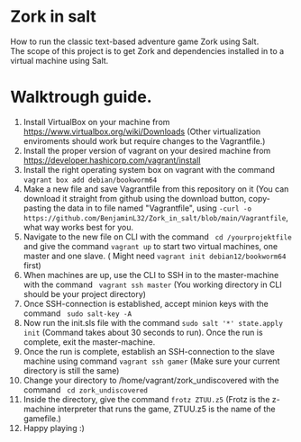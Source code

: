 # Zork in salt
How to run the classic text-based adventure game Zork using Salt.  
The scope of this project is to get Zork and dependencies installed in to a virtual machine using Salt.  
# Walktrough guide.  
1. Install VirtualBox on your machine from https://www.virtualbox.org/wiki/Downloads (Other virtualization enviroments should work but require changes to the Vagrantfile.)  
2. Install the proper version of vagrant on your desired machine from https://developer.hashicorp.com/vagrant/install
3. Install the right operating system box on vagrant with the command ``vagrant box add debian/bookworm64``  
4. Make a new file and save Vagrantfile from this repository on it (You can download it straight from github using the download button, copy-pasting the data in to file named "Vagrantfile", using ``-curl -o https://github.com/BenjaminL32/Zork_in_salt/blob/main/Vagrantfile``, what way works best for you.  
5. Navigate to the new file on CLI with the command `` cd /yourprojektfile`` and give the command ``vagrant up`` to start two virtual machines, one master and one slave. ( Might need ``vagrant init debian12/bookworm64`` first)  
6. When machines are up, use the CLI to SSH in to the master-machine with the command `` vagrant ssh master`` (You working directory in CLI should be your project directory)
7. Once SSH-connection is established, accept minion keys with the command `` sudo salt-key -A``  
8. Now run the init.sls file with the command ``sudo salt '*' state.apply init`` (Command takes about 30 seconds to run). Once the run is complete, exit the master-machine.  
9. Once the run is complete, establish an SSH-connection to the slave machine using command ``vagrant ssh gamer`` (Make sure your current directory is still the same)
10. Change your directory to /home/vagrant/zork_undiscovered with the command `` cd zork_undiscovered``
11. Inside the directory, give the command ``frotz ZTUU.z5`` (Frotz is the z-machine interpreter that runs the game, ZTUU.z5 is the name of the gamefile.)
12. Happy playing :)
   
